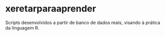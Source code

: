 # xeretarparaaprender
Scripts desenvolvidos a partir de banco de dados reais, visando à prática da linguagem R. 
